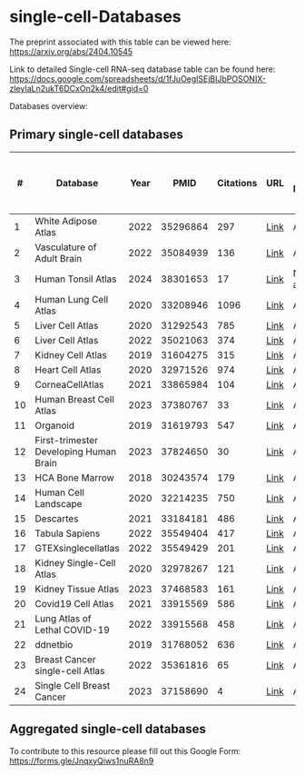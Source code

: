 # single-cell-Databases

The preprint associated with this table can be viewed here: https://arxiv.org/abs/2404.10545

Link to detailed Single-cell RNA-seq database table can be found here: https://docs.google.com/spreadsheets/d/1fJuOeglSEjBIJbPOSONIX-zleyIaLn2ukT6DCxOn2k4/edit#gid=0

Databases overview:

## Primary single-cell databases

| #   | Database                             | Year | PMID    | Citations | URL                                                                            | Web Interface | Number of studies / dataset | Number of donors / samples | Number of cells | Data source |
|-----|--------------------------------------|------|---------|-----------|--------------------------------------------------------------------------------|---------------|-----------------------------|-----------------------------|-----------------|-------------|
| 1   | White Adipose Atlas                  | 2022 | 35296864| 297       | [Link](https://gitlab.com/rosen-lab/white-adipose-atlas)                       | Available     | 1                           | 9                           | 28465           | Primary     |
| 2   | Vasculature of Adult Brain           | 2022 | 35084939| 136       | [Link](https://cells.ucsc.edu/?ds=adult-brain-vasc)                            | Available     | 1                           | 5                           | 161336          | Primary     |
| 3   | Human Tonsil Atlas                   | 2024 | 38301653| 17        | [Link](https://bioconductor.org/packages/release/data/experiment/html/HCATonsilData.html) | Not available | 1                           | 17                          | 556000          | Primary     |
| 4   | Human Lung Cell Atlas                | 2020 | 33208946| 1096      | [Link](https://hlca.ds.czbiohub.org/)                                          | Available     | 1                           | 3                           | 75000           | Primary     |
| 5   | Liver Cell Atlas                     | 2020 | 31292543| 785       | [Link](http://human-liver-cell-atlas.ie-freiburg.mpg.de/)                      | Available     | 1                           | 9                           | 10000           | Primary     |
| 6   | Liver Cell Atlas                     | 2022 | 35021063| 374       | [Link](https://www.livercellatlas.org/datasets_HCA.php)                        | Available     | 1                           | 5                           | 167598          | Primary     |
| 7   | Kidney Cell Atlas                    | 2019 | 31604275| 315       | [Link](https://www.kidneycellatlas.org/)                                       | Available     | 1                           | 20                          | 40268           | Primary     |
| 8   | Heart Cell Atlas                     | 2020 | 32971526| 974       | [Link](https://www.heartcellatlas.org/)                                        | Available     | 1                           | 14                          | 704296          | Primary     |
| 9   | CorneaCellAtlas                      | 2021 | 33865984| 104       | [Link](http://retinalstemcellresearch.co.uk/CorneaCellAtlas/)                  | Available     | 1                           | 4                           | 21343           | Primary     |
| 10  | Human Breast Cell Atlas              | 2023 | 37380767| 33        | [Link](https://navinlabcode.github.io/HumanBreastCellAtlas.github.io/)         | Available     | 1                           | 126                         | 714331          | Primary     |
| 11  | Organoid                             | 2019 | 31619793| 547       | [Link](https://bioinf.eva.mpg.de/shiny/sample-apps/scApeX/)                    | Available     | 1                           |                             | 43498           | Primary     |
| 12  | First-trimester Developing Human Brain| 2023 | 37824650| 30        | [Link](https://hdca-sweden.scilifelab.se/tissues-overview/brain/)              | Available     | 1                           | 26                          | 1665937         | Primary     |
| 13  | HCA Bone Marrow                      | 2018 | 30243574| 179       | [Link](https://www.altanalyze.org/ICGS/HCA/splash.php)                         | Available     | 1                           | 8                           | 100000          | Primary     |
| 14  | Human Cell Landscape               | 2020 | 32214235 | 750 | [Link](https://bis.zju.edu.cn/HCL/)                                   | Available    | 1     | 63        | 700,000    | Primary  |
| 15  | Descartes                          | 2021 | 33184181 | 486 | [Link](https://descartes.brotmanbaty.org/)                            | Available    | 1     | 15        | 4,000,000  | Primary  |
| 16  | Tabula Sapiens                     | 2022 | 35549404 | 417 | [Link](https://tabula-sapiens-portal.ds.czbiohub.org/)                | Available    | 1     | 15        | 500,000    | Primary  |
| 17  | GTEXsinglecellatlas               | 2022 | 35549429 | 201 | [Link](https://www.gtexportal.org/home/singleCellOverviewPage)        | Available    | 1     | 16        | 209,126    | Primary  |
| 18  | Kidney Single-Cell Atlas           | 2020 | 32978267 | 121 | [Link](http://www.ruuo-kidney-gene-atlas.com/)                        | Available    | 1     | 4         | 17,136     | Primary  |
| 19  | Kidney Tissue Atlas                | 2023 | 37468583 | 161 | [Link](https://cellxgene.cziscience.com/collections/bcb61471-2a44-4d00-a0af-ff085512674c) | Available | 1     | 93        | 584,843    | Primary  |
| 20  | Covid19 Cell Atlas                 | 2021 | 33915569 | 586 | [Link](https://singlecell.broadinstitute.org/single_cell/study/SCP1052/covid-19-lung-autopsy-samples#study-summary) | Available | 1 | 32        | 106,792    | Primary  |
| 21  | Lung Atlas of Lethal COVID-19      | 2022 | 33915568 | 458 | [Link](https://singlecell.broadinstitute.org/single_cell/study/SCP1219/columbia-university-nyp-covid-19-lung-atlas) | Available | 1 | 19        | 116,314    | Primary  |
| 22  | ddnetbio                           | 2019 | 31768052 | 636 | [Link](http://adsn.ddnetbio.com/)                                      | Available    | 1     | 6         | 13,214     | Primary  |
| 23  | Breast Cancer single-cell Atlas    | 2022 | 35361816 | 65  | [Link](https://bcatlas.tigem.it/tigem/dibernardo/AIRC_atlas_32_ccls/?ds=Atlas_32_ccls) | Available | 1     | 32        | 35,276     | Primary  |
| 24  | Single Cell Breast Cancer          | 2023 | 37158690 | 4   | [Link](https://mikaqiao.shinyapps.io/scBC/)                            | Available    | 1     | 21        | 117,958    | Primary  |



## Aggregated single-cell databases

To contribute to this resource please fill out this Google Form: https://forms.gle/JnqxyQiws1nuRA8n9
